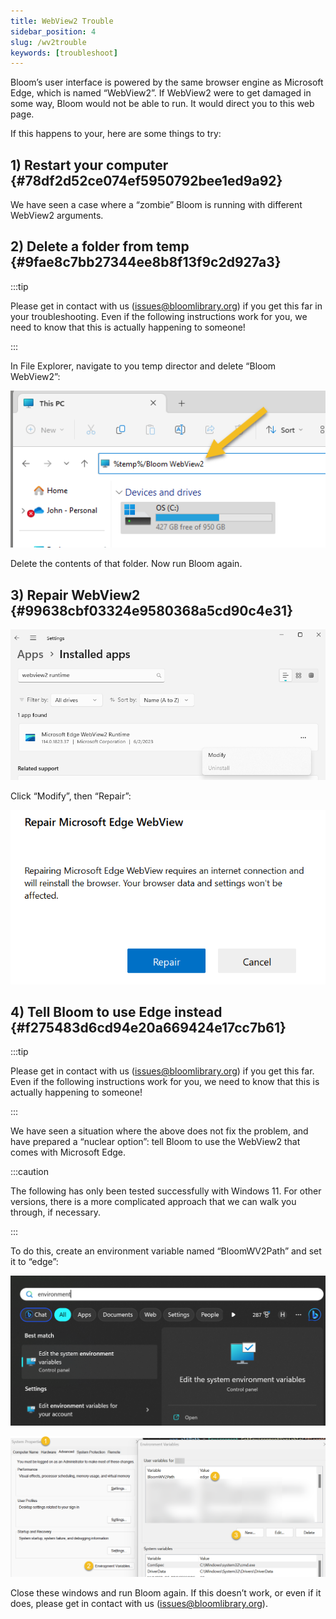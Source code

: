 ```yaml
---
title: WebView2 Trouble
sidebar_position: 4
slug: /wv2trouble
keywords: [troubleshoot]
---
```




Bloom’s user interface is powered by the same browser engine as Microsoft Edge, which is named “WebView2”. If WebView2 were to get damaged in some way, Bloom would not be able to run.  It would direct you to this web page.


If this happens to your, here are some things to try:


## 1) Restart your computer {#78df2d52ce074ef5950792bee1ed9a92}


 We have seen a case where a “zombie” Bloom is running with different WebView2 arguments.


## 2) Delete a folder from temp {#9fae8c7bb27344ee8b8f13f9c2d927a3}


:::tip

Please get in contact with us ([issues@bloomlibrary.org](mailto:issues@bloomlibrary.org)) if you get this far in your troubleshooting. Even if the following instructions work for you, we need to know that this is actually happening to someone!

:::




In File Explorer, navigate to you temp director and delete “Bloom WebView2”:


![](./1478022081.png)


Delete the contents of that folder. Now run Bloom again.


## 3) Repair WebView2 {#99638cbf03324e9580368a5cd90c4e31}


![](./1735398459.png)


Click “Modify”, then “Repair”:


![](./1601555847.png)


## 4) Tell Bloom to use Edge instead {#f275483d6cd94e20a669424e17cc7b61}


:::tip

Please get in contact with us ([issues@bloomlibrary.org](mailto:issues@bloomlibrary.org)) if you get this far. Even if the following instructions work for you, we need to know that this is actually happening to someone!

:::




We have seen a situation where the above does not fix the problem, and have prepared a “nuclear option”: tell Bloom to use the WebView2 that comes with Microsoft Edge. 


:::caution

The following has only been tested successfully with Windows 11. For other versions, there is a more complicated approach that we can walk you through, if necessary.

:::




To do this, create an environment variable named “BloomWV2Path” and set it to “edge”:


![](./266899542.png)


![](./1139571278.png)


Close these windows and run Bloom again. If this doesn’t work, or even if it does, please get in contact with us ([issues@bloomlibrary.org](mailto:issues@bloomlibrary.org)).

